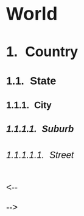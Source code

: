 # World
## Country
### State
#### City
##### Suburb
###### Street

<--
<style type="text/css">
  body {
    margin: auto;
    max-width: 44em;
    font-family: Calibri, sans-serif;
    font-size: 18pt;
  }

  /* automatic heading numbering */
  h1 { counter-reset: h2counter; }
  h2 { counter-reset: h3counter; }
  h3 { counter-reset: h4counter; }
  h4 { counter-reset: h5counter; }
  h5 { counter-reset: h6counter; }
  h6 { }
  h2:before {
    counter-increment: h2counter;
    content: counter(h2counter) ".\0000a0\0000a0";
  }
  h3:before {
    counter-increment: h3counter;
    content: counter(h2counter) "."
             counter(h3counter) ".\0000a0\0000a0";
  }
  h4:before {
    counter-increment: h4counter;
    content: counter(h2counter) "."
             counter(h3counter) "."
             counter(h4counter) ".\0000a0\0000a0";
  }
  h5:before {
    counter-increment: h5counter;
    content: counter(h2counter) "."
             counter(h3counter) "."
             counter(h4counter) "."
             counter(h5counter) ".\0000a0\0000a0";
  }
  h6:before {
    counter-increment: h6counter;
    content: counter(h2counter) "."
             counter(h3counter) "."
             counter(h4counter) "."
             counter(h5counter) "."
             counter(h6counter) ".\0000a0\0000a0";
  }
</style>
-->
